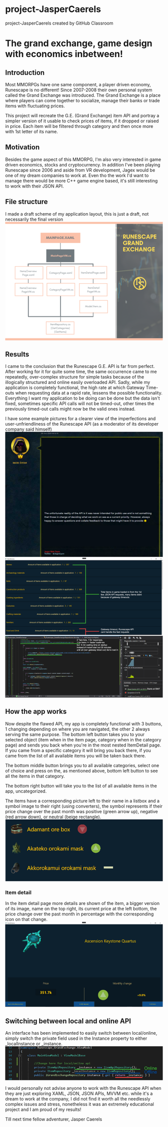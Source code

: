# project-JasperCaerels
project-JasperCaerels created by GitHub Classroom

# The grand exchange, game design with economics inbetween!
## Introduction
Most MMORPGs have one same component, a player driven economy, Runescape is no different!
Since 2007-2008 their own personal system called the Grand Exchange was introduced.
The Grand Exchange is a place where players can come together to socialize,
manage their banks or trade items with fluctuating prices.

This project will recreate the G.E. (Grand Exchange) item API and portray a simpler version of it usable to check
prices of items, if it dropped or raised in price. Each item will be filtered through category and then once more with 1st letter of its name.

## Motivation
Besides the game aspect of this MMORPG, I'm also very interested in game driven economics, stocks and cryptocurrency.
In addition I've been playing Runescape since 2006 and aside from VR development, Jagex would be one of my dream companies to work at.
Even tho the work I'd want to manage there would be more C++ game engine based, it's still interesting to  work with their JSON API.


## File structure
I made a draft scheme of my application layout, this is just a draft, not necessarily the final version
![Image of my MVVM scheme](https://github.com/HowestDAE/project-JasperCaerels/blob/main/Scheme/Runescape_GE.png)

## Results
I came to the conclusion that the Runescape G.E. API is far from perfect. After working for it for quite some time, the same occurrence came to me repeatedly, over-complex structure for simple tasks because of the illogically structured and online easily overloaded API. Sadly, while my application is completely functional, the high rate at which Gateway Time-outs when requesting data at a rapid rate, lessens the possible functionality. Everything I want my application to be doing can be done but the data isn't fixed, sometimes specific API calls will not be timed-out, other times the previously timed-out calls might now be the valid ones instead.

I have some example pictures for a clearer view of the imperfections and user-unfriendliness of the Runescape API (as a moderator of its developer company said himself)
![Image of Moderator](https://github.com/HowestDAE/project-JasperCaerels/blob/main/IMPORTANT/ModeratorProof.PNG)
![Image of GateWay time-out data](https://github.com/HowestDAE/project-JasperCaerels/blob/main/IMPORTANT/DataLoadingIn.PNG)
![Image of Await response](https://github.com/HowestDAE/project-JasperCaerels/blob/main/IMPORTANT/AwaitResponse.PNG)

## How the app works
Now despite the flawed API, my app is completely functional with 3 buttons, 1 changing depending on where you are navigated, the other 2 always serving the same purpose.
The bottom left button takes you to your selected object (item when in the item page, category when in the category page) and sends you back when you're in the most nested ItemDetail page. If you came from a specific category it will bring you back there, if you came from the list of all available items you will be taken back there.

The bottom middle button brings you to all available categories, select one of choice and press on the, as mentioned above, bottom left button to see all the items in that category.

The bottom right button will take you to the list of all available items in the app, uncategorized.

The items have a corresponding picture left to their name in a listbox and a symbol image to their right (using converters), the symbol represents if their price change over the past month was positive (green arrow up), negative (red arrow down), or neutral (beige rectangle).
![Image of Listbox items](https://github.com/HowestDAE/project-JasperCaerels/blob/main/IMPORTANT/ExplanationItemPrices.PNG)

### Item detail
In the item detail page more details are shown of the item, a bigger version of its image, name on the top right, its current price at the left bottom, the price change over the past month in percentage with the corresponding icon on that change. 
![Image of Item in detail](https://github.com/HowestDAE/project-JasperCaerels/blob/main/IMPORTANT/ItemDetail.PNG)

## Switching between local and online API
An interface has been implemented to easily switch between local/online, simply switch the private field used in the Instance property to either _localInstance or _instance. 
![Image of Changing local/online repository](https://github.com/HowestDAE/project-JasperCaerels/blob/main/IMPORTANT/SwitchOnlineOffline.PNG)

I would personally not advise anyone to work with the Runescape API when they are just exploring XAML, JSON, JSON APIs, MVVM etc. while it's a dream to work at the company, I did not find it worth all the needlessly complex issues and stress, nonetheless it was an extremely educational project and I am proud of my results!

Till next time fellow adventurer,
Jasper Caerels
